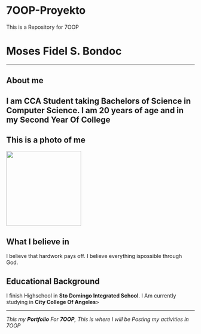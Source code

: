 # 7OOP-Proyekto
This is a Repository for 7OOP
# Moses Fidel S. Bondoc
---
## About me
I am CCA Student taking Bachelors of Science in Computer Science.
I am **20** years of age and in my **Second Year** Of College
---
## This is a photo of me
<img src= "Users\HP Elitebook\Downloads\m3.jpg" height="200" width= "200">

## What I believe in
I believe that hardwork pays off.
I believe everything ispossible through God.

## Educational Background
I finish Highschool in **Sto Domingo Integrated School**.
I Am currently studying in **City College Of Angeles**>


---
*This my **Portfolio** For **7OOP**, This is where I will be Posting my activities in 7OOP*
